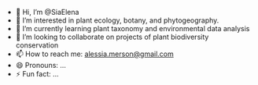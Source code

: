 - 👋 Hi, I’m @SiaElena
- 👀 I’m interested in plant ecology, botany, and phytogeography. 
- 🌱 I’m currently learning plant taxonomy and environmental data analysis
- 💞️ I’m looking to collaborate on projects of plant biodiversity conservation 
- 📫 How to reach me: alessia.merson@gmail.com
- 😄 Pronouns: ...
- ⚡ Fun fact: ...

<!---
SiaElena/SiaElena is a ✨ special ✨ repository because its `README.md` (this file) appears on your GitHub profile.
You can click the Preview link to take a look at your changes.
--->
